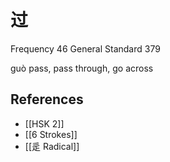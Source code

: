 # 过
Frequency 46
General Standard 379

guò
pass, pass through, go across

## References
- [[HSK 2]]
- [[6 Strokes]]
- [[辵 Radical]]